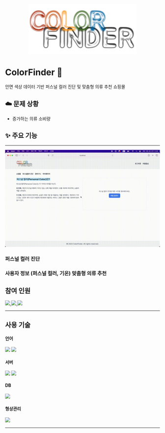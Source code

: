 <p align="center">
  <img src="https://github.com/chaeha617/capstone_colorfinder/blob/master/README/logo.png" alt="로고" width="70%" />
</p>

# ColorFinder 🎨
안면 색상 데이터 기반 퍼스널 컬러 진단 및
맞춤형 의류 추천 쇼핑몰

<h2> ☁️ 문제 상황 </h2>

+ 증가하는 의류 소비량

<h2> ✨ 주요 기능 </h2>

***

![gif](https://github.com/chaeha617/capstone_colorfinder/blob/master/README/영상.gif)


<h3> 퍼스널 컬러 진단 </h3>
<h3>사용자 정보 (퍼스널 컬러, 기온) 맞춤형 의류 추천</h3>





## 참여 인원
<a href="https://github.com/chaeha617" align="center">
  <img src=https://img.shields.io/badge/chaeha617-e67c7c?style=flat-square/>
</a>
<a href="https://github.com/go-ring" align="center">
  <img src=https://img.shields.io/badge/goring-7dd600?style=flat-square/>
</a>
<a href="https://github.com/kimju-hee" align="center">
  <img src=https://img.shields.io/badge/kimjuhee-ed61e6?style=flat-square/>
</a>

* * *
## 사용 기술

#### 언어
<img src="https://img.shields.io/badge/java-007396?style=for-the-badge&logo=java&logoColor=white"> <img src="https://img.shields.io/badge/python-3776AB?style=for-the-badge&logo=python&logoColor=white">

#### 서버
<img src="https://img.shields.io/badge/spring-6DB33F?style=for-the-badge&logo=spring&logoColor=white"> <img src="https://img.shields.io/badge/flask-000000?style=for-the-badge&logo=flask&logoColor=white">

#### DB
<img src="https://img.shields.io/badge/mysql-4479A1?style=for-the-badge&logo=mysql&logoColor=white">

#### 형상관리
<img src="https://img.shields.io/badge/github-181717?style=for-the-badge&logo=github&logoColor=white">

* * *

